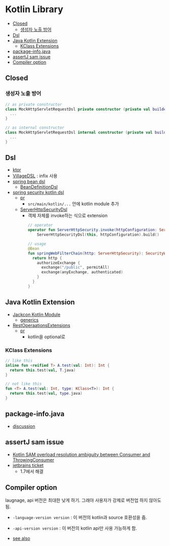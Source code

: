 # Kotlin Library

- [Closed](#closed)
  - [생성자 노출 방어](#생성자-노출-방어)
- [Dsl](#dsl)
- [Java Kotlin Extension](#java-kotlin-extension)
  - [KClass Extensions](#kclass-extensions)
- [package-info.java](#package-infojava)
- [assertJ sam issue](#assertj-sam-issue)
- [Compiler option](#compiler-option)

## Closed

### 생성자 노출 방어

```kotlin
// as private constructor
class MockHttpServletRequestDsl private constructor (private val builder: MockHttpServletRequestBuilder) {
  ...
}

// as internal constructor
class MockHttpServletRequestDsl internal constructor (private val builder: MockHttpServletRequestBuilder) {
  ...
}
```

## Dsl

- [ktor](https://ktor.io/docs/routing-in-ktor.html)
- [VillageDSL](https://github.com/zsmb13/VillageDSL) : infix 사용
- [spring bean dsl](https://docs.spring.io/spring-framework/docs/5.0.0.RELEASE/spring-framework-reference/kotlin.html#bean-definition-dsl)
  - [BeanDefinitionDsl](https://github.com/spring-projects/spring-framework/blob/main/spring-context/src/main/kotlin/org/springframework/context/support/BeanDefinitionDsl.kt)
- [spring security kotlin dsl](https://github.com/spring-projects-experimental/spring-security-kotlin-dsl)
  - [pr](https://github.com/spring-projects/spring-security/commit/2df1099da5116f893ef2a09bab4c9cc40527e767)
    - `src/main/kotlin/...` 안에 kotlin module 추가
  - [ServerHttpSecurityDsl](https://github.com/spring-projects/spring-security/blob/main/config/src/main/kotlin/org/springframework/security/config/web/server/ServerHttpSecurityDsl.kt)
    - 객체 자체를 invoke하는 식으로 extension
      ```kotlin
      // operator
      operator fun ServerHttpSecurity.invoke(httpConfiguration: ServerHttpSecurityDsl.() -> Unit): SecurityWebFilterChain =
          ServerHttpSecurityDsl(this, httpConfiguration).build()

      // usage
      @Bean
      fun springWebFilterChain(http: ServerHttpSecurity): SecurityWebFilterChain {
        return http {
          authorizeExchange {
            exchange("/public", permitAll)
            exchange(anyExchange, authenticated)
          }
        }
      }
      ```

## Java Kotlin Extension

- [Jackcon Kotlin Module](https://github.com/FasterXML/jackson-module-kotlin/tree/2.13/src/main/kotlin/com/fasterxml/jackson/module/kotlin)
  - [generics](https://github.com/FasterXML/jackson-module-kotlin/blob/2.13/src/main/kotlin/com/fasterxml/jackson/module/kotlin/Extensions.kt)
- [RestOperaationsExtensions](https://github.com/spring-projects/spring-framework/blob/main/spring-web/src/main/kotlin/org/springframework/web/client/RestOperationsExtensions.kt)
  - [pr](https://github.com/spring-projects/spring-framework/commit/546687d5e44c6771a95f5334dbcbf4b37a6cea33)
    - kotlin을 optional로

### KClass Extensions

```kotlin
// like this
inline fun <reified T> A.test(val: Int): Int {
  return this.test(val, T.java)
}

// not like this
fun <T> A.test(val: Int, type: KClass<T>): Int {
  return this.test(val, type.java)
}
```

## package-info.java

- [discussion](https://discuss.kotlinlang.org/t/equivalent-of-package-info-java/3272/5)

## assertJ sam issue

- [Kotlin SAM overload resolution ambiguity between Consumer and ThrowingConsumer](https://github.com/assertj/assertj-core/issues/2357)
- [jetbrains ticket](https://youtrack.jetbrains.com/issue/KT-17765)
  - 1.7에서 해결

## Compiler option

laugnage, api 버전은 최대한 낮게 하기. 그래야 사용자가 강제로 버전업 하지 않아도 됨.

- `-language-version version` : 이 버전의 kotlin과 source 호환성을 줌.
- `-api-version version` : 이 버전의 kotlin api만 사용 가능하게 함.

- [see also](https://kotlinlang.org/docs/compiler-reference.html#common-options)